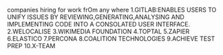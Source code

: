 companies hiring for work frOm any where
1.GITLAB:ENABLES USERS TO UNIFY ISSUES BY REVIEWING,GENERATING,ANALYSING AND IMPLEMENTING CODE INTO A CONSOLATED USER INTERFACE.
2.WELOCALISE
3.WIKIMEDIA FOUNDATION
4.TOPTAL
5.ZAPIER
6.ELASTICO
7.PERCONA
8.COALITION TECHNOLOGIES
9.ACHIEVE TEST PREP
10.X-TEAM
